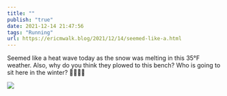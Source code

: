 ```yaml
---
title: ""
publish: "true"
date: 2021-12-14 21:47:56
tags: "Running"
url: https://ericmwalk.blog/2021/12/14/seemed-like-a.html
---
```


Seemed like a heat wave today as the snow was melting in this 35°F weather. Also, why do you think they plowed to this bench? Who is going to sit here in the winter? 🤔🏃🏻‍♂️

![](https://ericmwalk.blog/uploads/2021/64dc56fa0a.jpg)